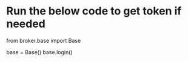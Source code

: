 # Run the below code to get token if needed

from broker.base import Base

base = Base()
base.login()
